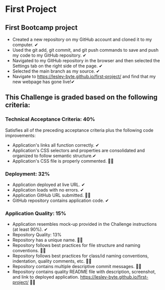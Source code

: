 # First Project
## First Bootcamp project

- Created a new repository on my GitHub account and cloned it to my computer. ✔
- Used the git add, git commit, and git push commands to save and push my code to my GitHub repository. ✔
- Navigated to my GitHub repository in the browser and then selected the Settings tab on the right side of the page. ✔
- Selected the main branch as my source. ✔
- Navigate to <https://lesley-byte.github.io/first-project/> and find that my new webpage has gone live!✔

## This Challenge is graded based on the following criteria:

### Technical Acceptance Criteria: 40%

Satisfies all of the preceding acceptance criteria plus the following code improvements:

- Application's links all function correctly. ✔
- Application's CSS selectors and properties are consolidated and organized to follow semantic structure.✔
- Application's CSS file is properly commented. 🤷‍♀️

### Deployment: 32%

- Application deployed at live URL. ✔
- Application loads with no errors. ✔
- Application GitHub URL submitted. 🤷‍♀️
- GitHub repository contains application code. ✔

### Application Quality: 15%

- Application resembles mock-up provided in the Challenge instructions (at least 90%). ✔
- Repository Quality: 13%
- Repository has a unique name. 🤷‍♀️
- Repository follows best practices for file structure and naming conventions. 🤷‍♀️
- Repository follows best practices for class/id naming conventions, indentation, quality comments, etc. 🤷‍♀️
- Repository contains multiple descriptive commit messages. 🤷‍♀️
- Repository contains quality README file with description, screenshot, and link to deployed application. <https://lesley-byte.github.io/first-project/>  🤷‍♀️
